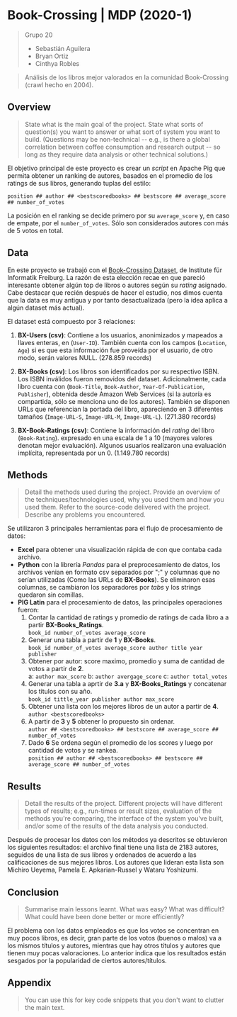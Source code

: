 # Book-Crossing | MDP (2020-1)
> Grupo 20
> - Sebastián Aguilera
> - Bryan Ortiz
> - Cinthya Robles

> Análisis de los libros mejor valorados en la comunidad Book-Crossing (crawl hecho en 2004).

## Overview
> State what is the main goal of the project. State what sorts of question(s) you want to answer or what sort of system you want to build. (Questions may be non-technical -- e.g., is there a global correlation between coffee consumption and research output -- so long as they require data analysis or other technical solutions.)

El objetivo principal de este proyecto es crear un *script* en Apache Pig que permita obtener un ranking de autores, basados en el promedio de los ratings de sus libros, generando tuplas del estilo:

`position ## author ## <bestscoredbooks> ## bestscore ## average_score ## number_of_votes`

La posición en el ranking se decide primero por su `average_score` y, en caso de empate, por el `number_of_votes`. Sólo son considerados autores con más de 5 votos en total.

## Data
En este proyecto se trabajó con el [Book-Crossing Dataset](http://www2.informatik.uni-freiburg.de/~cziegler/BX/), de Institute für Informatik Freiburg. La razón de esta elección recae en que pareció interesante obtener algún top de libros o autores según su *rating* asignado. Cabe destacar que recién después de hacer el estudio, nos dimos cuenta que la data es muy antigua y por tanto desactualizada (pero la idea aplica a algún dataset más actual).

El dataset está compuesto por 3 relaciones:

1. **BX-Users (csv)**: Contiene a los usuarios, anonimizados y mapeados a llaves enteras, en (`User-ID`). También cuenta con los campos (`Location`, `Age`) si es que esta información fue proveída por el usuario, de otro modo, serán valores NULL. (278.859 records)

2. **BX-Books (csv)**: Los libros son identificados por su respectivo ISBN. Los ISBN inválidos fueron removidos del dataset. Adicionalmente, cada libro cuenta con (`Book-Title`, `Book-Author`, `Year-Of-Publication`, `Publisher`), obtenida desde Amazon Web Services (si la autoría es compartida, sólo se menciona uno de los autores). También se disponen URLs que referencian la portada del libro, apareciendo en 3 diferentes tamaños (`Image-URL-S`, `Image-URL-M`, `Image-URL-L`). (271.380 records)

3. **BX-Book-Ratings (csv)**: Contiene la información del *rating* del libro (`Book-Rating`). expresado en una escala de 1 a 10 (mayores valores denotan mejor evaluación). Algunos usuarios realizaron una evaluación implícita, representada por un 0. (1.149.780 records)

## Methods
> Detail the methods used during the project. Provide an overview of the techniques/technologies used, why you used them and how you used them. Refer to the source-code delivered with the project. Describe any problems you encountered.

Se utilizaron 3 principales herramientas para el flujo de procesamiento de datos:
- **Excel** para obtener una visualización rápida de con que contaba cada archivo.
- **Python** con la librería *Pandas* para el preprocesamiento de datos, los archivos venian en formato csv separados por ";" y columnas que no serían utilizadas (Como las URLs de **BX-Books**). Se eliminaron esas columnas, se cambiaron los separadores por *tabs* y los strings quedaron sin comillas.
- **PIG Latin** para el procesamiento de datos,  las principales operaciones fueron:
  1. Contar la cantidad de ratings y promedio de ratings de cada libro a a partir **BX-Books_Ratings**.  
    `book_id number_of_votes average_score`
  2. Generar una tabla a partir de **1** y **BX-Books**.  
    `book_id number_of_votes average_score author title year publisher`
  3. Obtener por autor: score maximo, promedio y suma de cantidad de votos a partir de **2**.  
    a: `author max_score` b: `author avergage_score` c: `author total_votes`
  4. Generar una tabla a aprtir de **3.a** y **BX-Books_Ratings** y concatenar los titulos con su año.  
    `book_id tittle_year publisher author max_score`
  5. Obtener una lista con los mejores libros de un autor a partir de **4**.  
    `author <bestscoredbooks>`
  6. A partir de **3** y **5** obtener lo propuesto sin ordenar.  
    `author ## <bestscoredbooks> ## bestscore ## average_score ## number_of_votes`
  7. Dado **6** Se ordena según el promedio de los scores y luego por cantidad de votos y se rankea.  
    `position ## author ## <bestscoredbooks> ## bestscore ## average_score ## number_of_votes`
  

## Results
> Detail the results of the project. Different projects will have different types of results; e.g., run-times or result sizes, evaluation of the methods you're comparing, the interface of the system you've built, and/or some of the results of the data analysis you conducted.

Después de procesar los datos con los métodos ya descritos se obtuvieron los siguientes resultados: el archivo final tiene una lista de 2183 autores, seguidos de una lista de sus libros y ordenados de acuerdo a las calificaciones de sus mejores libros. Los autores que lideran esta lista son Michiro Ueyema, Pamela E. Apkarian-Russel y Wataru Yoshizumi.

## Conclusion
> Summarise main lessons learnt. What was easy? What was difficult? What could have been done better or more efficiently?

El problema con los datos empleados es que los votos se concentran en muy pocos libros, es decir, gran parte de los votos (buenos o malos) va a los mismos títulos y autores, mientras que hay otros títulos y autores que tienen muy pocas valoraciones. Lo anterior indica que los resultados están sesgados por la popularidad de ciertos autores/títulos.


## Appendix
> You can use this for key code snippets that you don't want to clutter the main text.
